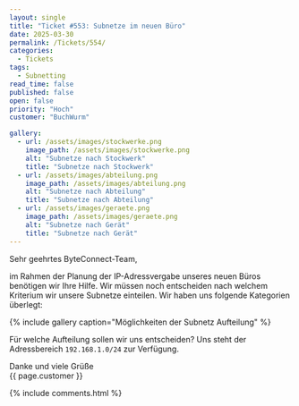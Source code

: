 ```yaml
---
layout: single
title: "Ticket #553: Subnetze im neuen Büro"
date: 2025-03-30
permalink: /Tickets/554/
categories:
  - Tickets
tags:
  - Subnetting
read_time: false
published: false
open: false
priority: "Hoch"
customer: "BuchWurm"

gallery:
  - url: /assets/images/stockwerke.png
    image_path: /assets/images/stockwerke.png
    alt: "Subnetze nach Stockwerk"
    title: "Subnetze nach Stockwerk"
  - url: /assets/images/abteilung.png
    image_path: /assets/images/abteilung.png
    alt: "Subnetze nach Abteilung"
    title: "Subnetze nach Abteilung"
  - url: /assets/images/geraete.png
    image_path: /assets/images/geraete.png
    alt: "Subnetze nach Gerät"
    title: "Subnetze nach Gerät"
---
```


Sehr geehrtes ByteConnect-Team,

im Rahmen der Planung der IP-Adressvergabe unseres neuen Büros benötigen wir Ihre Hilfe. Wir müssen noch entscheiden nach welchem Kriterium wir unsere Subnetze einteilen. Wir haben uns folgende Kategorien überlegt:

{% include gallery caption="Möglichkeiten der Subnetz Aufteilung" %}

Für welche Aufteilung sollen wir uns entscheiden?
Uns steht der Adressbereich `192.168.1.0/24` zur Verfügung.

Danke und viele Grüße  
{{ page.customer }}

{% include comments.html %}